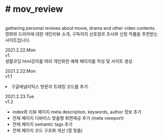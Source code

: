 <h1># mov_review</h1><br>
gathering personal reviews about movie, drama and other video contents.<br>
영화와 드라마에 대한 개인리뷰 소개, 구독자의 선호장르 조사와 신청 작품을 추천받는 사이트입니다.<br>

<p>
  2021.2.22.Mon<br>
  v1.<br>
   생활코딩 html강의를 따라 개인화한 예제 페이지를 작성 및 사이트 생성.<br>
</p>
<p>
  2021.2.22.Mon<br>
  v1.1<br>
  <li>구글애널리틱스 방문자 트래킹 코드를 추가.<br></li>
</p>
<p>
  2021.2.23.Tue<br>
  v1.2<br>
    <ul>
      <li>index와 리뷰 페이지 meta description, keywords, author 정보 추가</li>
      <li>전체 페이지 디바이스 맞춤형 화면제공 추가 (meta viewport)</li>
      <li>전체 페이지 semantic tags 추가</li>
      <li>전체 페이지 코드 구조화 개선 (열 맞춤)</li>
</p>
